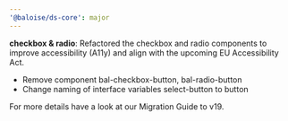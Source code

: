 ```yaml
---
'@baloise/ds-core': major
---
```


**checkbox & radio**: Refactored the checkbox and radio components to improve accessibility (A11y) and align with the upcoming EU Accessibility Act.

- Remove component bal-checkbox-button, bal-radio-button
- Change naming of interface variables select-button to button

For more details have a look at our Migration Guide to v19.

